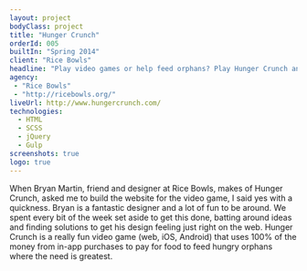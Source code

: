 ```yaml
---
layout: project
bodyClass: project
title: "Hunger Crunch"
orderId: 005
builtIn: "Spring 2014"
client: "Rice Bowls"
headline: "Play video games or help feed orphans? Play Hunger Crunch and do both!"
agency:
 - "Rice Bowls"
 - "http://ricebowls.org/"
liveUrl: http://www.hungercrunch.com/
technologies:
  - HTML
  - SCSS
  - jQuery
  - Gulp
screenshots: true
logo: true
---
```


When Bryan Martin, friend and designer at Rice Bowls, makes of Hunger Crunch, asked me to build the website for the video game, I said yes with a quickness. Bryan is a fantastic designer and a lot of fun to be around. We spent every bit of the week set aside to get this done, batting around ideas and finding solutions to get his design feeling just right on the web. Hunger Crunch is a really fun video game (web, iOS, Android) that uses 100% of the money from in-app purchases to pay for food to feed hungry orphans where the need is greatest.